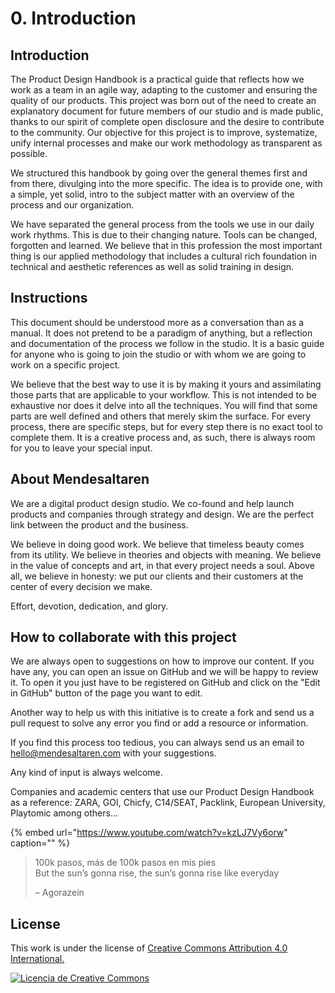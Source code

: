 # 0. Introduction

## Introduction

The Product Design Handbook is a practical guide that reflects how we work as a team in an agile way, adapting to the customer and ensuring the quality of our products. This project was born out of the need to create an explanatory document for future members of our studio and is made public, thanks to our spirit of complete open disclosure and the desire to contribute to the community. Our objective for this project is to improve, systematize, unify internal processes and make our work methodology as transparent as possible.

We structured this handbook by going over the general themes first and from there, divulging into the more specific. The idea is to provide one, with a simple, yet solid, intro to the subject matter with an overview of the process and our organization.

We have separated the general process from the tools we use in our daily work rhythms. This is due to their changing nature. Tools can be changed, forgotten and learned. We believe that in this profession the most important thing is our applied methodology that includes a cultural rich foundation in technical and aesthetic references as well as solid training in design.

## Instructions

This document should be understood more as a conversation than as a manual. It does not pretend to be a paradigm of anything, but a reflection and documentation of the process we follow in the studio. It is a basic guide for anyone who is going to join the studio or with whom we are going to work on a specific project.

We believe that the best way to use it is by making it yours and assimilating those parts that are applicable to your workflow. This is not intended to be exhaustive nor does it delve into all the techniques. You will find that some parts are well defined and others that merely skim the surface. For every process, there are specific steps, but for every step there is no exact tool to complete them. It is a creative process and, as such, there is always room for you to leave your special input.

## About Mendesaltaren

We are a digital product design studio. We co-found and help launch products and companies through strategy and design. We are the perfect link between the product and the business.

We believe in doing good work. We believe that timeless beauty comes from its utility. We believe in theories and objects with meaning. We believe in the value of concepts and art, in that every project needs a soul. Above all, we believe in honesty: we put our clients and their customers at the center of every decision we make.

Effort, devotion, dedication, and glory.

## How to collaborate with this project

We are always open to suggestions on how to improve our content. If you have any, you can open an issue on GitHub and we will be happy to review it. To open it you just have to be registered on GitHub and click on the "Edit in GitHub" button of the page you want to edit.

Another way to help us with this initiative is to create a fork and send us a pull request to solve any error you find or add a resource or information.

If you find this process too tedious, you can always send us an email to hello@mendesaltaren.com with your suggestions.

Any kind of input is always welcome.

Companies and academic centers that use our Product Design Handbook as a reference: ZARA, GOI, Chicfy, C14/SEAT, Packlink, European University, Playtomic among others...

{% embed url="https://www.youtube.com/watch?v=kzLJ7Vy6orw" caption="" %}

> 100k pasos, más de 100k pasos en mis pies  
> But the sun’s gonna rise, the sun’s gonna rise like everyday
>
> – Agorazein

## License

This work is under the license of [Creative Commons Attribution 4.0 International.](https://github.com/mendesaltaren/product-design-handbook-en)

[![Licencia de Creative Commons](https://i.creativecommons.org/l/by/4.0/88x31.png)](http://creativecommons.org/licenses/by/4.0/)

